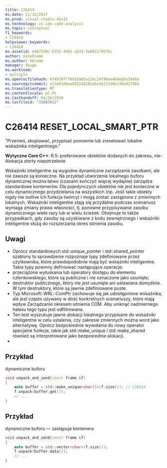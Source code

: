 ```yaml
---
title: C26414
ms.date: 11/15/2017
ms.prod: visual-studio-dev15
ms.technology: vs-ide-code-analysis
ms.topic: conceptual
f1_keywords:
- C26414
helpviewer_keywords:
- C26414
ms.assetid: dd875d0c-6752-4491-a533-3e8831795fbc
author: mikeblome
ms.author: mblome
manager: douge
ms.workload:
- multiple
ms.openlocfilehash: 6f4578ff7691b905a12ec24f96ee404e85e3d48a
ms.sourcegitcommit: e13e61ddea6032a8282abe16131d9e136a927984
ms.translationtype: MT
ms.contentlocale: pl-PL
ms.lasthandoff: 04/26/2018
ms.locfileid: "31887612"
---
```

# <a name="c26414-resetlocalsmartptr"></a>C26414 RESET_LOCAL_SMART_PTR
"Przenieś, skopiować, przypisać ponownie lub zresetować lokalne wskaźnika inteligentnego."

**Wytyczne Core C++**: R.5: preferowane obiektów dodanych do zakresu, nie-Alokacja sterty niepotrzebnie

Wskaźniki inteligentne są wygodne dynamiczne zarządzanie zasobami, ale nie zawsze są konieczne. Na przykład utworzenie lokalnego buforu dynamicznej można łatwo (czasami kończyć więcej wydajnie) zarządza standardowe kontenerów. Dla pojedynczych obiektów nie jest konieczne w celu dynamicznego przydzielania na wszystkich (np. Jeśli takie obiekty nigdy nie outlive ich funkcja twórcy) i mogą zostać zastąpione z zmiennych lokalnych. Wskaźniki inteligentne stają się przydatne podczas scenariusz wymaga zmiany prawa własności, tj. ponowne przypisywanie zasobu dynamicznego wiele razy lub w wielu ścieżek. Obejmuje to także przypadkach, gdy zasoby są uzyskiwane z kodu zewnętrznego i wskaźniki inteligentne służą do rozszerzania okres istnienia zasobu.

## <a name="remarks"></a>Uwagi
 -  Oprócz standardowych std::unique_pointer i std::shared_pointer szablony to sprawdzenie rozpoznaje typy zdefiniowane przez użytkownika, które prawdopodobnie mają być wskaźniki inteligentne. Takie typy powinny definiować następujące operacje:
-  przeciążone wyłuskania lub operatory dostępu do elementu członkowskiego, które są publiczne i nie oznaczone jako usunięte;
-  destruktor publicznego, który nie jest usunięte ani ustawiana domyślnie. W tym destruktory, które są jawnie zdefiniowane puste.
-  Typ Microsoft::WRL::ComPtr zachowuje się jak udostępnione wskaźnika, ale jest często używany w dość konkretnych scenariuszy, które mają wpływ Zarządzanie okresem istnienia COM. Aby uniknąć nadmiernego hałasu tego typu jest odfiltrowana.
-  Ten test wyszukuje jawne alokacji lokalnego przypisane do wskaźniki inteligentne w celu ustalenia, czy zakresie zmiennych można word jako alternatywę. Oprócz bezpośrednie wywołania do nowy operator specjalne funkcje, takie jak std::make_unique i std::make_shared również są interpretowane jako bezpośrednie alokacji.
-
## <a name="example"></a>Przykład
dynamiczne buforu

```cpp
void unpack_and_send(const frame &f)
{
    auto buffer = std::make_unique<char[]>(f.size()); // C26414
    f.unpack(buffer.get());
    // ...
}
```
## <a name="example"></a>Przykład
dynamiczne buforu — zastępuje kontenera

```cpp
void unpack_and_send(const frame &f)
{
    auto buffer = std::vector<char>(f.size());
    f.unpack(buffer.data());
    // ...
}
```
